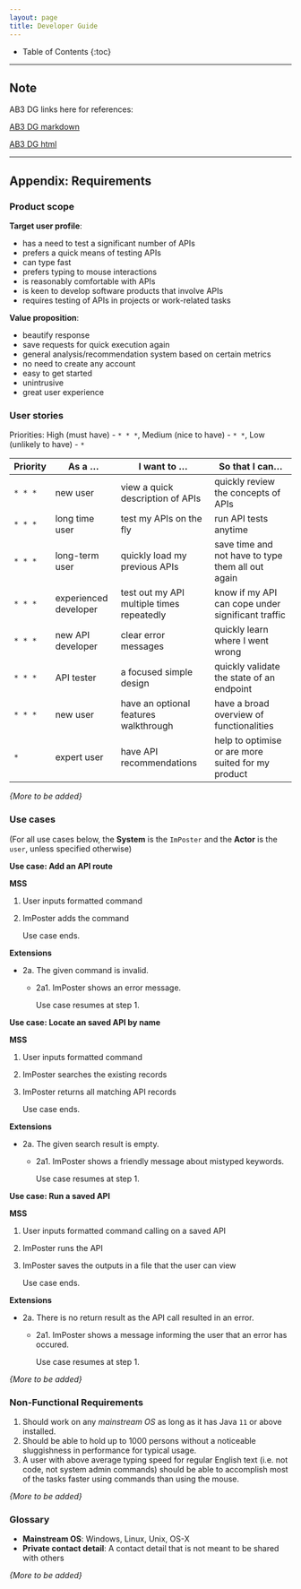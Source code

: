 ```yaml
---
layout: page
title: Developer Guide
---
```

* Table of Contents
{:toc}

--------------------------------------------------------------------------------------------------------------------
## Note
AB3 DG links here for references:

[AB3 DG markdown](https://github.com/se-edu/addressbook-level3/blob/master/docs/DeveloperGuide.md)

[AB3 DG html](https://se-education.org/addressbook-level3/DeveloperGuide.html)

--------------------------------------------------------------------------------------------------------------------

## **Appendix: Requirements**

### Product scope

**Target user profile**:

* has a need to test a significant number of APIs
* prefers a quick means of testing APIs
* can type fast
* prefers typing to mouse interactions
* is reasonably comfortable with APIs
* is keen to develop software products that involve APIs
* requires testing of APIs in projects or work-related tasks

**Value proposition**:

* beautify response
* save requests for quick execution again
* general analysis/recommendation system based on certain metrics
* no need to create any account
* easy to get started
* unintrusive
* great user experience

### User stories

Priorities: High (must have) - `* * *`, Medium (nice to have) - `* *`, Low (unlikely to have) - `*`

| Priority | As a …​                                    | I want to …​                     | So that I can…​                         |
| -------- | ------------------------------------------ | ------------------------------ | --------------------------------------------------|
| `* * *`  | new user                                   | view a quick description of APIs| quickly review the concepts of APIs              |
| `* * *`  | long time user                             | test my APIs on the fly               | run API tests anytime                      |
| `* * *`  | long-term user                             | quickly load my previous APIs |  save time and not have to type them all out again |
| `* * *`  | experienced developer                      | test out my API multiple times repeatedly |  know if my API can cope under significant traffic |
| `* * *`  | new API developer                          | clear error messages                | quickly learn where I went wrong             |
| `* * *`  | API tester                                 | a focused simple design          | quickly validate the state of an endpoint       |
| `* * *`  | new user                                   | have an optional features walkthrough   | have a broad overview of functionalities |
| `*`      | expert user                                | have API recommendations | help to optimise or are more suited for my product      |


*{More to be added}*

### Use cases

(For all use cases below, the **System** is the `ImPoster` and the **Actor** is the `user`, unless specified otherwise)

**Use case: Add an API route**

**MSS**

1.  User inputs formatted command 
2.  ImPoster adds the command

    Use case ends.

**Extensions**

* 2a. The given command is invalid.

    * 2a1. ImPoster shows an error message.

      Use case resumes at step 1.

**Use case: Locate an saved API by name**

**MSS**

1.  User inputs formatted command 
2.  ImPoster searches the existing records
3.  ImPoster returns all matching API records

    Use case ends.

**Extensions**

* 2a. The given search result is empty.

    * 2a1. ImPoster shows a friendly message about mistyped keywords.

      Use case resumes at step 1.

**Use case: Run a saved API**

**MSS**

1.  User inputs formatted command calling on a saved API
2.  ImPoster runs the API
3.  ImPoster saves the outputs in a file that the user can view

    Use case ends.

**Extensions**

* 2a. There is no return result as the API call resulted in an error.

    * 2a1. ImPoster shows a message informing the user that an error has occured.

      Use case resumes at step 1.

*{More to be added}*

### Non-Functional Requirements

1.  Should work on any _mainstream OS_ as long as it has Java `11` or above installed.
2.  Should be able to hold up to 1000 persons without a noticeable sluggishness in performance for typical usage.
3.  A user with above average typing speed for regular English text (i.e. not code, not system admin commands) should be able to accomplish most of the tasks faster using commands than using the mouse.

*{More to be added}*

### Glossary

* **Mainstream OS**: Windows, Linux, Unix, OS-X
* **Private contact detail**: A contact detail that is not meant to be shared with others

*{More to be added}*
